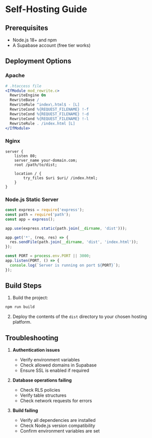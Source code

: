 # Self-Hosting Guide

## Prerequisites
- Node.js 18+ and npm
- A Supabase account (free tier works)

## Deployment Options

### Apache
```apache
# .htaccess file
<IfModule mod_rewrite.c>
  RewriteEngine On
  RewriteBase /
  RewriteRule ^index\.html$ - [L]
  RewriteCond %{REQUEST_FILENAME} !-f
  RewriteCond %{REQUEST_FILENAME} !-d
  RewriteCond %{REQUEST_FILENAME} !-l
  RewriteRule . /index.html [L]
</IfModule>
```

### Nginx
```nginx
server {
    listen 80;
    server_name your-domain.com;
    root /path/to/dist;
    
    location / {
        try_files $uri $uri/ /index.html;
    }
}
```

### Node.js Static Server
```javascript
const express = require('express');
const path = require('path');
const app = express();

app.use(express.static(path.join(__dirname, 'dist')));

app.get('*', (req, res) => {
  res.sendFile(path.join(__dirname, 'dist', 'index.html'));
});

const PORT = process.env.PORT || 3000;
app.listen(PORT, () => {
  console.log(`Server is running on port ${PORT}`);
});
```

## Build Steps

1. Build the project:
```sh
npm run build
```

2. Deploy the contents of the `dist` directory to your chosen hosting platform.

## Troubleshooting

1. **Authentication issues**
   - Verify environment variables
   - Check allowed domains in Supabase
   - Ensure SSL is enabled if required

2. **Database operations failing**
   - Check RLS policies
   - Verify table structures
   - Check network requests for errors

3. **Build failing**
   - Verify all dependencies are installed
   - Check Node.js version compatibility
   - Confirm environment variables are set